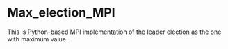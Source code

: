 # Max_election_MPI
This is Python-based MPI implementation of the leader election as the one with maximum value. 
